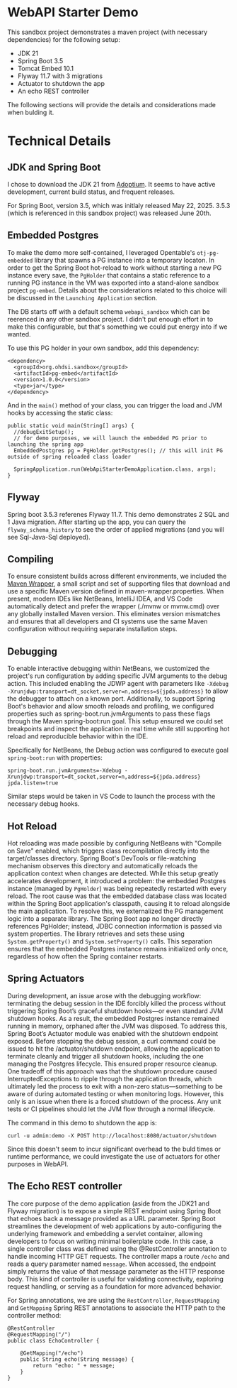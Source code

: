 # WebAPI Starter Demo

This sandbox project demonstrates a maven project (with necessary dependencies) for the following setup:

- JDK 21
- Spring Boot 3.5
- Tomcat Embed 10.1
- Flyway 11.7 with 3 migrations
- Actuator to shutdown the app
- An echo REST controller

The following sections will provide the details and considerations made when bulding it.

# Technical Details

## JDK and Spring Boot

I chose to download the JDK 21 from [Adoptium](https://adoptium.net/).  It seems to have active development, current build status, and frequent releases.  

For Spring Boot, version 3.5, which was initlaly released May 22, 2025.  3.5.3 (which is referenced in this sandbox project) was released June 20th.

## Embedded Postgres

To make the demo more self-contained, I leveraged Opentable's `otj-pg-embedded` library that spawns a PG instance into a temporary locaton. In order to get the Spring Boot hot-reload to work without starting a new PG instance every save, the `PgHolder` that contains a static reference to a running PG instance in the VM was exported into a stand-alone sandbox project `pg-embed`.  Details about the considerations related to this choice will be discussed in the `Launching Application` section.

The DB starts off with a default schema `webapi_sandbox` which can be reerenced in any other sandbox project.   I didn't put enough effort in to make this configurable, but that's something we could put energy into if we wanted.

To use this PG holder in your own sandbox, add this dependency:

```
<dependency>
  <groupId>org.ohdsi.sandbox</groupId>
  <artifactId>pg-embed</artifactId>
  <version>1.0.0</version>
  <type>jar</type>
</dependency>
```

And in the `main()` method of your class, you can trigger the load and JVM hooks by accessing the static class:

```
public static void main(String[] args) {
  //debugExitSetup();
  // for demo purposes, we will launch the embedded PG prior to launching the spring app
  EmbeddedPostgres pg = PgHolder.getPostgres(); // this will init PG outside of spring reloaded class loader

  SpringApplication.run(WebApiStarterDemoApplication.class, args);
}
```


## Flyway

Spring boot 3.5.3 referenes Flyway 11.7.  This demo demonstrates 2 SQL and 1 Java migration.  After starting up the app, you can query the `flyway_schema_history` to see the order of applied migrations (and you will see Sql-Java-Sql deployed).

## Compiling

To ensure consistent builds across different environments, we included the [Maven Wrapper](https://maven.apache.org/tools/wrapper/), a small script and set of supporting files that download and use a specific Maven version defined in maven-wrapper.properties. When present, modern IDEs like NetBeans, IntelliJ IDEA, and VS Code automatically detect and prefer the wrapper (./mvnw or mvnw.cmd) over any globally installed Maven version. This eliminates version mismatches and ensures that all developers and CI systems use the same Maven configuration without requiring separate installation steps.

## Debugging

To enable interactive debugging within NetBeans, we customized the project's run configuration by adding specific JVM arguments to the debug action. This included enabling the JDWP agent with parameters like `-Xdebug -Xrunjdwp:transport=dt_socket,server=n,address=${jpda.address}` to allow the debugger to attach on a known port. Additionally, to support Spring Boot's behavior and allow smooth reloads and profiling, we configured properties such as spring-boot.run.jvmArguments to pass these flags through the Maven spring-boot:run goal. This setup ensured we could set breakpoints and inspect the application in real time while still supporting hot reload and reproducible behavior within the IDE.

Specifically for NetBeans, the Debug action was configured to execute goal `spring-boot:run` with properties:
```
spring-boot.run.jvmArguments=-Xdebug -Xrunjdwp:transport=dt_socket,server=n,address=${jpda.address}
jpda.listen=true
```

Similar steps would be taken in VS Code to launch the process with the necessary debug hooks.

## Hot Reload

Hot reloading was made possible by configuring NetBeans with "Compile on Save" enabled, which triggers class recompilation directly into the target/classes directory. Spring Boot's DevTools or file-watching mechanism observes this directory and automatically reloads the application context when changes are detected. While this setup greatly accelerates development, it introduced a problem: the embedded Postgres instance (managed by `PgHolder`) was being repeatedly restarted with every reload. The root cause was that the embedded database class was located within the Spring Boot application's classpath, causing it to reload alongside the main application. To resolve this, we externalized the PG management logic into a separate library. The Spring Boot app no longer directly references PgHolder; instead, JDBC connection information is passed via system properties. The library retrieves and sets these using `System.getProperty()` and `System.setProperty()` calls. This separation ensures that the embedded Postgres instance remains initialized only once, regardless of how often the Spring container restarts.

## Spring Actuators

During development, an issue arose with the debugging workflow: terminating the debug session in the IDE forcibly killed the process without triggering Spring Boot’s graceful shutdown hooks—or even standard JVM shutdown hooks. As a result, the embedded Postgres instance remained running in memory, orphaned after the JVM was disposed. To address this, Spring Boot’s Actuator module was enabled with the shutdown endpoint exposed. Before stopping the debug session, a curl command could be issued to hit the /actuator/shutdown endpoint, allowing the application to terminate cleanly and trigger all shutdown hooks, including the one managing the Postgres lifecycle. This ensured proper resource cleanup. One tradeoff of this approach was that the shutdown procedure caused InterruptedExceptions to ripple through the application threads, which ultimately led the process to exit with a non-zero status—something to be aware of during automated testing or when monitoring logs.  However, this only is an issue when there is a forced shutdown of the process. Any unit tests or CI pipelines should let the JVM flow through a normal lifecycle.

The command in this demo to shutdown the app is:

```
curl -u admin:demo -X POST http://localhost:8080/actuator/shutdown
```

Since this doesn't seem to incur significant overhead to the buld times or runtime performance, we could investigate the use of actuators for other purposes in WebAPI.

## The Echo REST controller

The core purpose of the demo application (aside from the JDK21 and Flyway migration) is to expose a simple REST endpoint using Spring Boot that echoes back a message provided as a URL parameter. Spring Boot streamlines the development of web applications by auto-configuring the underlying framework and embedding a servlet container, allowing developers to focus on writing minimal boilerplate code. In this case, a single controller class was defined using the @RestController annotation to handle incoming HTTP GET requests. The controller maps a route `/echo` and reads a query parameter named `message`. When accessed, the endpoint simply returns the value of that message parameter as the HTTP response body. This kind of controller is useful for validating connectivity, exploring request handling, or serving as a foundation for more advanced behavior.

For Spring annotations, we are using the `RestController`, `RequestMapping` and `GetMapping` Spring REST annotations to associate the HTTP path to the controller method:

```
@RestController
@RequestMapping("/")
public class EchoController {

	@GetMapping("/echo")
	public String echo(String message) {
		return "echo: " + message;
	}
}
```

